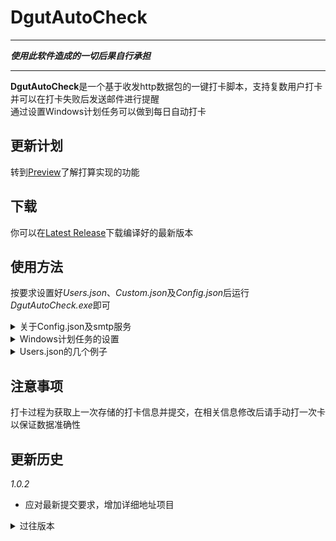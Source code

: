 # DgutAutoCheck
***
***使用此软件造成的一切后果自行承担***  
***
**DgutAutoCheck**是一个基于收发http数据包的一键打卡脚本，支持复数用户打卡并可以在打卡失败后发送邮件进行提醒  
通过设置Windows计划任务可以做到每日自动打卡

## 更新计划
转到[Preview](https://github.com/Kagam11/DgutAutoCheck/tree/preview)了解打算实现的功能

## 下载
你可以在[Latest Release](https://github.com/Kagam11/DgutAutoCheck/releases/latest)下载编译好的最新版本

## 使用方法
按要求设置好*Users.json*、*Custom.json*及*Config.json*后运行*DgutAutoCheck.exe*即可 
<details>
    <summary>关于Config.json及smtp服务</summary></br>
    
本软件使用smtp服务进行邮件发送提醒，要使用smtp服务，你需要在你的邮件提供商处开启smtp服务并获得smtp服务的密码。

以qq邮箱为例，相关选项在`设置→账户→POP3/IMAP/SMTP/Exchange/CardDAV/CalDAV服务`下，授权码即为smtp服务密码。

开启服务并获取服务密码后，可以搜索邮件提供商的smtp服务端口及服务器。

qq邮箱的smtp服务器为`smtp.qq.com`，端口为`587`。
</details>

<details>
    <summary>Windows计划任务的设置</summary></br>
    
通过计划任务可以使软件自动运行，以下展示每日零点十分运行一次软件的设置方法。

打开任务计划程序，在win10/11下直接可以在任务栏中搜索`任务计划程序`，也可按`win+R`键打开`运行`之后输入`taskschd.msc`并确定。

在右边的`操作`中点击`创建基本任务`，任意指定名称和描述、在触发器中选择`每天`并设置时间至`00:10:00`，每隔`1`天发生一次。

在操作中选择`启动程序`，在程序或脚本中选择`DgutAutoCheck.exe`**并设置起始于exe所在的文件夹**。
>例：假如exe路径为`C:\Users\Administrator\Desktop\DgutAutoCheck.exe`，则“起始于”应填写`C:\Users\Administrator\Desktop`。

如设置无误，只要Windows处于唤醒状态，便会在每日零点十分运行一次软件。
</details>

<details>
    <summary>Users.json的几个例子</summary></br>
    
仅需一人打卡时的例子

```javascript
[
    {
        "Username": "111111111111",
        "Password": "Password1"
    }// 注意这里并不需要逗号
]
```

三人打卡时的例子
```javascript
[
    {
        "Username": "111111111111",
        "Password": "Password1"
    },
    {
        "Username": "222222222222",
        "Password": "Password2"
    },
    {
        "Username": "333333333333",
        "Password": "Password2"
    }
]
```
</details>

## 注意事项
打卡过程为获取上一次存储的打卡信息并提交，在相关信息修改后请手动打一次卡以保证数据准确性

## 更新历史
*1.0.2*  
* 应对最新提交要求，增加详细地址项目

<details>
    <summary>过往版本</summary></br>

*1.0.1*  
* 将体温、是否在校、健康状况单独提取为可设置项目

*1.0.0*
* 发布
</details>
